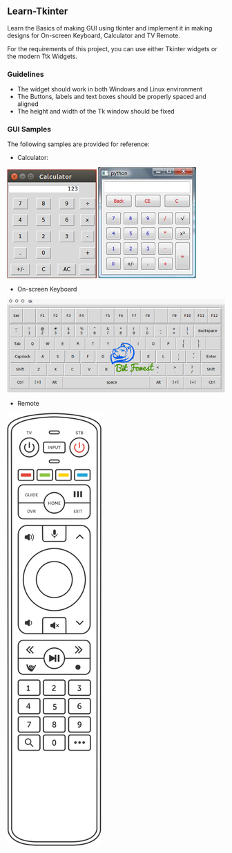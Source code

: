 ## Learn-Tkinter

Learn the Basics of making GUI using tkinter and implement it in making designs for On-screen Keyboard, Calculator and TV Remote.

For the requirements of this project, you can use either Tkinter widgets or the modern Ttk Widgets.

### Guidelines
* The widget should work in both Windows and Linux environment
* The Buttons, labels and text boxes should be properly spaced and aligned
* The height and width of the Tk window should be fixed

### GUI Samples

The following samples are provided for reference:

* Calculator:

![calc](static/calc1.png)
![calc](static/calc2.jpg)

* On-screen Keyboard

![key](static/key.png)

* Remote

![remote](static/remote.png)